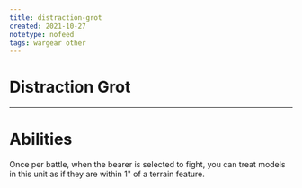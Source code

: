 ```yaml
---
title: distraction-grot
created: 2021-10-27
notetype: nofeed
tags: wargear other
---
```


# Distraction Grot

---

# Abilities

Once per battle, when the bearer is selected to fight, you can treat models in this unit as if they are within 1" of a terrain feature.